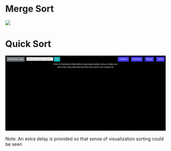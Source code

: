
# Merge Sort 
![](assets/merge_sort_demo.gif)

# Quick Sort

![](assets/quick_sort_demo.gif)


Note: An extra delay is provided so that sense of visualization sorting could be seen
